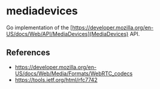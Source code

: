 # mediadevices

Go implementation of the [https://developer.mozilla.org/en-US/docs/Web/API/MediaDevices](MediaDevices) API.

## References

- https://developer.mozilla.org/en-US/docs/Web/Media/Formats/WebRTC_codecs
- https://tools.ietf.org/html/rfc7742
